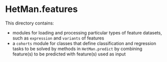 # HetMan.features #

This directory contains:

* modules for loading and processing particular types of feature datasets,
such as `expression` and `variants`
of features
* a `cohorts` module for classes that define classification and regression
tasks to be solved by methods in `HetMan.predict` by combining feature(s) 
to be predicted with feature(s) used as input
